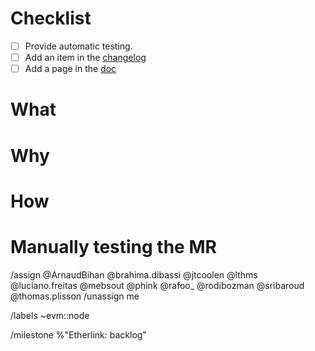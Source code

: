 <!-- EVM node merge request template. -->

# Checklist

- [ ] Provide automatic testing.
- [ ] Add an item in the
      [changelog](https://gitlab.com/tezos/tezos/-/blob/master/etherlink/CHANGES_NODE.md)
- [ ] Add a page in the
      [doc](https://gitlab.com/tezos/tezos/-/tree/master/etherlink/docs)

# What

<!-- Explain what your MR does without going into details. -->

# Why

<!-- Explain the motivation for your work. -->

# How

<!-- Explain how your MR achieves what it says it does and why it is a good way. -->
<!-- Discuss possible side-effects and other solutions you have considered. -->

# Manually testing the MR

<!-- Explain how to test you MR, preferably manually or by running a test. -->

/assign @ArnaudBihan @brahima.dibassi @jtcoolen @lthms @luciano.freitas @mebsout @phink @rafoo\_ @rodibozman @sribaroud @thomas.plisson
/unassign me


/labels ~evm::node

/milestone %"Etherlink: backlog"
